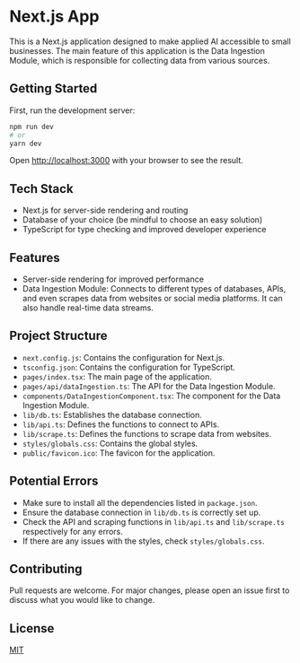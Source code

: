# Next.js App

This is a Next.js application designed to make applied AI accessible to small businesses. The main feature of this application is the Data Ingestion Module, which is responsible for collecting data from various sources.

## Getting Started

First, run the development server:

```bash
npm run dev
# or
yarn dev
```

Open [http://localhost:3000](http://localhost:3000) with your browser to see the result.

## Tech Stack

- Next.js for server-side rendering and routing
- Database of your choice (be mindful to choose an easy solution)
- TypeScript for type checking and improved developer experience

## Features

- Server-side rendering for improved performance
- Data Ingestion Module: Connects to different types of databases, APIs, and even scrapes data from websites or social media platforms. It can also handle real-time data streams.

## Project Structure

- `next.config.js`: Contains the configuration for Next.js.
- `tsconfig.json`: Contains the configuration for TypeScript.
- `pages/index.tsx`: The main page of the application.
- `pages/api/dataIngestion.ts`: The API for the Data Ingestion Module.
- `components/DataIngestionComponent.tsx`: The component for the Data Ingestion Module.
- `lib/db.ts`: Establishes the database connection.
- `lib/api.ts`: Defines the functions to connect to APIs.
- `lib/scrape.ts`: Defines the functions to scrape data from websites.
- `styles/globals.css`: Contains the global styles.
- `public/favicon.ico`: The favicon for the application.

## Potential Errors

- Make sure to install all the dependencies listed in `package.json`.
- Ensure the database connection in `lib/db.ts` is correctly set up.
- Check the API and scraping functions in `lib/api.ts` and `lib/scrape.ts` respectively for any errors.
- If there are any issues with the styles, check `styles/globals.css`.

## Contributing

Pull requests are welcome. For major changes, please open an issue first to discuss what you would like to change.

## License

[MIT](https://choosealicense.com/licenses/mit/)